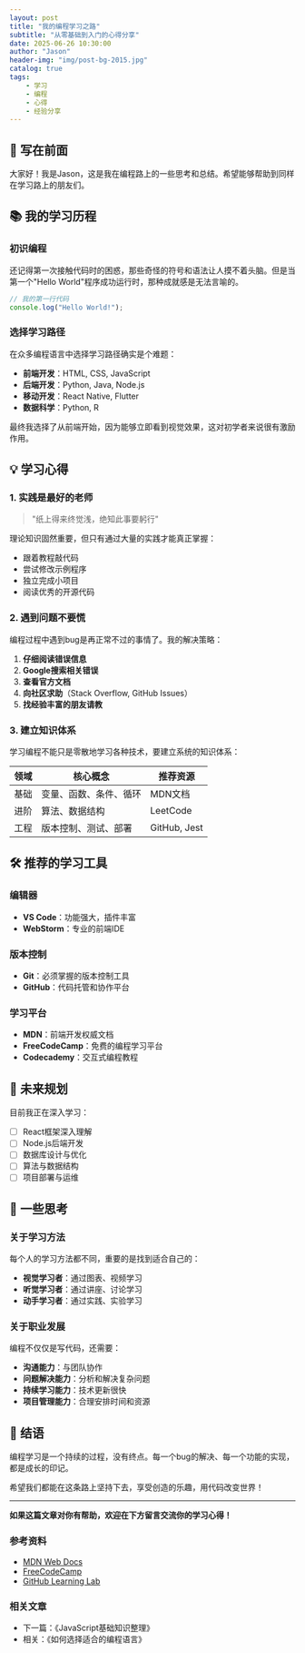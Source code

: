 ```yaml
---
layout: post
title: "我的编程学习之路"
subtitle: "从零基础到入门的心得分享"
date: 2025-06-26 10:30:00
author: "Jason"
header-img: "img/post-bg-2015.jpg"
catalog: true
tags:
    - 学习
    - 编程
    - 心得
    - 经验分享
---
```


## 🌟 写在前面

大家好！我是Jason，这是我在编程路上的一些思考和总结。希望能够帮助到同样在学习路上的朋友们。

## 📚 我的学习历程

### 初识编程

还记得第一次接触代码时的困惑，那些奇怪的符号和语法让人摸不着头脑。但是当第一个"Hello World"程序成功运行时，那种成就感是无法言喻的。

```javascript
// 我的第一行代码
console.log("Hello World!");
```

### 选择学习路径

在众多编程语言中选择学习路径确实是个难题：

- **前端开发**：HTML, CSS, JavaScript
- **后端开发**：Python, Java, Node.js
- **移动开发**：React Native, Flutter
- **数据科学**：Python, R

最终我选择了从前端开始，因为能够立即看到视觉效果，这对初学者来说很有激励作用。

## 💡 学习心得

### 1. 实践是最好的老师

> "纸上得来终觉浅，绝知此事要躬行"

理论知识固然重要，但只有通过大量的实践才能真正掌握：

- 跟着教程敲代码
- 尝试修改示例程序
- 独立完成小项目
- 阅读优秀的开源代码

### 2. 遇到问题不要慌

编程过程中遇到bug是再正常不过的事情了。我的解决策略：

1. **仔细阅读错误信息**
2. **Google搜索相关错误**
3. **查看官方文档**
4. **向社区求助**（Stack Overflow, GitHub Issues）
5. **找经验丰富的朋友请教**

### 3. 建立知识体系

学习编程不能只是零散地学习各种技术，要建立系统的知识体系：

| 领域 | 核心概念 | 推荐资源 |
|------|----------|----------|
| 基础 | 变量、函数、条件、循环 | MDN文档 |
| 进阶 | 算法、数据结构 | LeetCode |
| 工程 | 版本控制、测试、部署 | GitHub, Jest |

## 🛠️ 推荐的学习工具

### 编辑器
- **VS Code**：功能强大，插件丰富
- **WebStorm**：专业的前端IDE

### 版本控制
- **Git**：必须掌握的版本控制工具
- **GitHub**：代码托管和协作平台

### 学习平台
- **MDN**：前端开发权威文档
- **FreeCodeCamp**：免费的编程学习平台
- **Codecademy**：交互式编程教程

## 🎯 未来规划

目前我正在深入学习：

- [ ] React框架深入理解
- [ ] Node.js后端开发
- [ ] 数据库设计与优化
- [ ] 算法与数据结构
- [ ] 项目部署与运维

## 💭 一些思考

### 关于学习方法

每个人的学习方法都不同，重要的是找到适合自己的：

- **视觉学习者**：通过图表、视频学习
- **听觉学习者**：通过讲座、讨论学习  
- **动手学习者**：通过实践、实验学习

### 关于职业发展

编程不仅仅是写代码，还需要：

- **沟通能力**：与团队协作
- **问题解决能力**：分析和解决复杂问题
- **持续学习能力**：技术更新很快
- **项目管理能力**：合理安排时间和资源

## 🌈 结语

编程学习是一个持续的过程，没有终点。每一个bug的解决、每一个功能的实现，都是成长的印记。

希望我们都能在这条路上坚持下去，享受创造的乐趣，用代码改变世界！

---

**如果这篇文章对你有帮助，欢迎在下方留言交流你的学习心得！**

### 参考资料

- [MDN Web Docs](https://developer.mozilla.org/)
- [FreeCodeCamp](https://www.freecodecamp.org/)
- [GitHub Learning Lab](https://lab.github.com/)

### 相关文章

- 下一篇：《JavaScript基础知识整理》
- 相关：《如何选择适合的编程语言》

